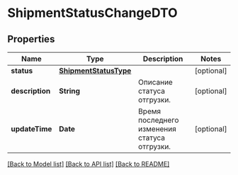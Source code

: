 # ShipmentStatusChangeDTO

## Properties
Name | Type | Description | Notes
------------ | ------------- | ------------- | -------------
**status** | [**ShipmentStatusType**](ShipmentStatusType.md) |  | [optional] 
**description** | **String** | Описание статуса отгрузки. | [optional] 
**updateTime** | **Date** | Время последнего изменения статуса отгрузки. | [optional] 

[[Back to Model list]](../README.md#documentation-for-models) [[Back to API list]](../README.md#documentation-for-api-endpoints) [[Back to README]](../README.md)


